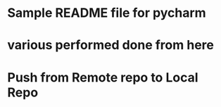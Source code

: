 # Sample README file for pycharm
# various performed done from here
# Push from Remote repo to Local Repo
